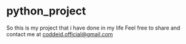 # python_project
So this is my project that i have done in my life
Feel free to share and contact me at coddeid.official@gmail.com
